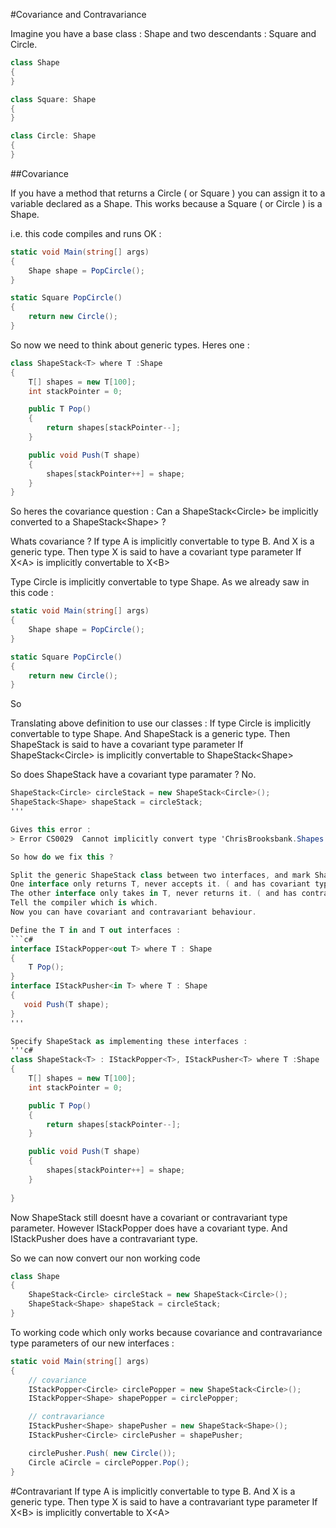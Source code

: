 #Covariance and Contravariance

Imagine you have a base class : Shape and two descendants : Square and Circle.
```c#
class Shape
{
}

class Square: Shape
{
}

class Circle: Shape
{
}
```

##Covariance

If you have a method that returns a Circle ( or Square ) you can assign it to a variable declared as a Shape.
This works because a Square ( or Circle ) is a Shape.

i.e. this code compiles and runs OK : 
```c#
static void Main(string[] args)
{
    Shape shape = PopCircle();           
}

static Square PopCircle()
{
    return new Circle();
}
```

So now we need to think about generic types.
Heres one : 
```c#
class ShapeStack<T> where T :Shape
{
    T[] shapes = new T[100];
    int stackPointer = 0;

    public T Pop()
    {
        return shapes[stackPointer--];
    }

    public void Push(T shape)
    {
        shapes[stackPointer++] = shape;
    }
}
```

So heres the covariance question :
Can a ShapeStack\<Circle\> be implicitly converted to a ShapeStack\<Shape\> ?

Whats covariance ?
If type A is implicitly convertable to type B.
And X is a generic type.
Then type X is said to have a covariant type parameter
If X\<A\> is implicitly convertable to X\<B\>

Type Circle is implicitly convertable to type Shape.
As we already saw in this code :
```c#
static void Main(string[] args)
{
    Shape shape = PopCircle();           
}

static Square PopCircle()
{
    return new Circle();
}
```

So

Translating above definition to use our classes :
If type Circle is implicitly convertable to type Shape.
And ShapeStack is a generic type.
Then ShapeStack is said to have a covariant type parameter
If ShapeStack\<Circle\> is implicitly convertable to ShapeStack\<Shape\>

So does ShapeStack have a covariant type paramater ? No.
```c#   
ShapeStack<Circle> circleStack = new ShapeStack<Circle>();
ShapeStack<Shape> shapeStack = circleStack;
'''

Gives this error :
> Error	CS0029	Cannot implicitly convert type 'ChrisBrooksbank.Shapes.ShapeStack<ChrisBrooksbank.Shapes.Circle>' to 'ChrisBrooksbank.Shapes.ShapeStack<ChrisBrooksbank.Shapes.Shape>'

So how do we fix this ?

Split the generic ShapeStack class between two interfaces, and mark ShapeStack as implementing both.
One interface only returns T, never accepts it. ( and has covariant type parameter )
The other interface only takes in T, never returns it. ( and has contravariant type parameter )
Tell the compiler which is which.
Now you can have covariant and contravariant behaviour.

Define the T in and T out interfaces :
```c#
interface IStackPopper<out T> where T : Shape
{
    T Pop();
}
interface IStackPusher<in T> where T : Shape
{
   void Push(T shape);
}
'''

Specify ShapeStack as implementing these interfaces :
'''c#
class ShapeStack<T> : IStackPopper<T>, IStackPusher<T> where T :Shape
{
    T[] shapes = new T[100];
    int stackPointer = 0;

    public T Pop()
    {
        return shapes[stackPointer--];
    }

    public void Push(T shape)
    {
        shapes[stackPointer++] = shape;
    }
  
}
```

Now ShapeStack<T> still doesnt have a covariant or contravariant type parameter.
However IStackPopper does have a covariant type.
And IStackPusher does have a contravariant type.

So we can now convert our non working code
```c#
class Shape
{
    ShapeStack<Circle> circleStack = new ShapeStack<Circle>();
    ShapeStack<Shape> shapeStack = circleStack;
}
```

To working code which only works because covariance and contravariance type parameters of our new interfaces : 
```c#
static void Main(string[] args)
{
    // covariance
    IStackPopper<Circle> circlePopper = new ShapeStack<Circle>();
    IStackPopper<Shape> shapePopper = circlePopper;

    // contravariance
    IStackPusher<Shape> shapePusher = new ShapeStack<Shape>();
    IStackPusher<Circle> circlePusher = shapePusher;

    circlePusher.Push( new Circle());
    Circle aCircle = circlePopper.Pop();
}
```


#Contravariant
If type A is implicitly convertable to type B.
And X is a generic type.
Then type X is said to have a contravariant type parameter
If X\<B\> is implicitly convertable to X\<A\>